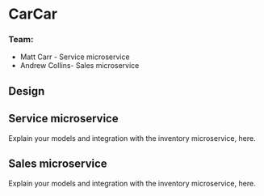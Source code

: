 # CarCar

### Team:

* Matt Carr - Service microservice
* Andrew Collins- Sales microservice

## Design


## Service microservice

Explain your models and integration with the inventory
microservice, here.

## Sales microservice

Explain your models and integration with the inventory
microservice, here.

